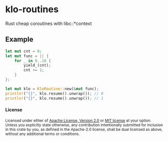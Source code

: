 # klo-routines

Rust cheap coroutines with libc::*context

## Example

```rust
let mut cnt = 0;
let mut func = || {
    for _ in 0..16 {
        yield_(cnt);
        cnt += 1;
    }
};

let mut klo = KloRoutine::new(&mut func);
println!("{}", klo.resume().unwrap()); // 0
println!("{}", klo.resume().unwrap()); // 1
```

#### License

<sup>
Licensed under either of <a href="LICENSE-APACHE">Apache License, Version
2.0</a> or <a href="LICENSE-MIT">MIT license</a> at your option.
</sup>

<br>

<sub>
Unless you explicitly state otherwise, any contribution intentionally submitted
for inclusion in this crate by you, as defined in the Apache-2.0 license, shall
be dual licensed as above, without any additional terms or conditions.
</sub>

